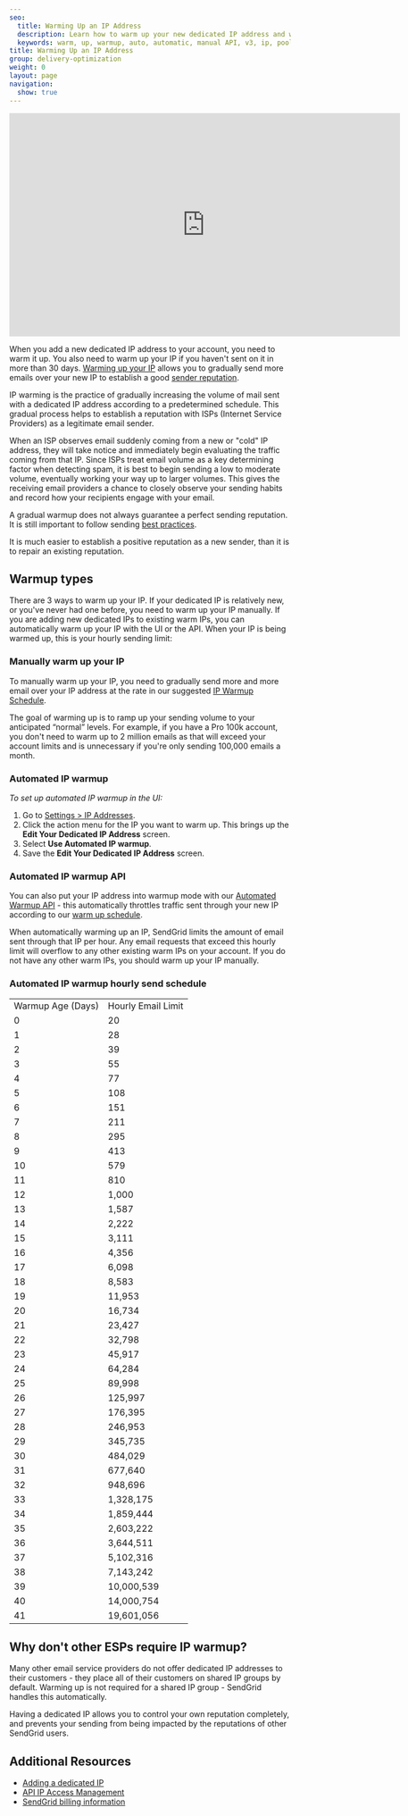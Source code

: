 ```yaml
---
seo:
  title: Warming Up an IP Address
  description: Learn how to warm up your new dedicated IP address and why it's important.
  keywords: warm, up, warmup, auto, automatic, manual API, v3, ip, pool, warmup, pools
title: Warming Up an IP Address
group: delivery-optimization
weight: 0
layout: page
navigation:
  show: true
---
```

<iframe src="https://player.vimeo.com/video/80755248" width="700" height="400" frameborder="0" webkitallowfullscreen mozallowfullscreen allowfullscreen></iframe>


When you add a new dedicated IP address to your account, you need to warm it up. You also need to warm up your IP if you haven't sent on it in more than 30 days. [Warming up your IP]({{root_url}}/glossary/ip-warmup/) allows you to gradually send more emails over your new IP to establish a good [sender reputation]({{root_url}}/glossary/reputation-monitoring/).

IP warming is the practice of gradually increasing the volume of mail sent with a dedicated IP address according to a predetermined schedule. This gradual process helps to establish a reputation with ISPs (Internet Service Providers) as a legitimate email sender.  

When an ISP observes email suddenly coming from a new or "cold" IP address, they will take notice and immediately begin evaluating the traffic coming from that IP. Since ISPs treat email volume as a key determining factor when detecting spam, it is best to begin sending a low to moderate volume, eventually working your way up to larger volumes. This gives the receiving email providers a chance to closely observe your sending habits and record how your recipients engage with your email.

A gradual warmup does not always guarantee a perfect sending reputation. It is still important to follow sending [best practices](https://sendgrid.com/blog/10-tips-to-keep-email-out-of-the-spam-folder/).

<call-out>

It is much easier to establish a positive reputation as a new sender, than it is to repair an existing reputation.

</call-out>

## 	Warmup types

There are 3 ways to warm up your IP. If your dedicated IP is relatively new, or you've never had one before, you need to warm up your IP manually. If you are adding new dedicated IPs to existing warm IPs, you can automatically warm up your IP with the UI or the API. When your IP is being warmed up, this is your hourly sending limit:

 ### 	Manually warm up your IP

To manually warm up your IP, you need to gradually send more and more email over your IP address at the rate in our suggested [IP Warmup Schedule]({{root_url}}/assets/IPWarmupSchedule.pdf).

<call-out>

The goal of warming up is to ramp up your sending volume to your anticipated “normal” levels. For example, if you have a Pro 100k account, you don't need to warm up to 2 million emails as that will exceed your account limits and is unnecessary if you're only sending 100,000 emails a month.

</call-out>

 ### 	Automated IP warmup

*To set up automated IP warmup in the UI:*

1. Go to [Settings > IP Addresses](https://app.sendgrid.com/settings/ip_addresses).
2. Click the action menu for the IP you want to warm up. This brings up the **Edit Your Dedicated IP Address** screen.
3. Select **Use Automated IP warmup**.
4. Save the **Edit Your Dedicated IP Address** screen.

 ### 	Automated IP warmup API

You can also put your IP address into warmup mode with our [Automated Warmup API]({{root_url}}/ui/sending-email/warming-up-an-ip-address/) - this automatically throttles traffic sent through your new IP according to our [warm up schedule]({{root_url}}/assets/IPWarmupSchedule.pdf).

<call-out type="warning">

When automatically warming up an IP, SendGrid limits the amount of email sent through that IP per hour. Any email requests that exceed this hourly limit will overflow to any other existing warm IPs on your account. If you do not have any other warm IPs, you should warm up your IP manually.

</call-out>

 ### 	Automated IP warmup hourly send schedule

<table class="table table-striped table-bordered">
 <tr>
   <td>
      Warmup Age (Days)
   </td>
   <td>
      Hourly Email Limit
   </td>
</tr>
<tr>
   <td>
      0
   </td>
   <td>
      20
   </td>
</tr>
<tr>
   <td>
      1
   </td>
   <td>
      28
   </td>
</tr>
<tr>
   <td>
      2
   </td>
   <td>
      39
   </td>
</tr>
<tr>
   <td>
      3
   </td>
   <td>
      55
   </td>
</tr>
<tr>
   <td>
      4
   </td>
   <td>
      77
   </td>
</tr>
<tr>
   <td>
      5
   </td>
   <td>
      108
   </td>
</tr>
<tr>
   <td>
      6
   </td>
   <td>
      151
   </td>
</tr>
<tr>
   <td>
      7
   </td>
   <td>
      211
   </td>
</tr>
<tr>
   <td>
      8
   </td>
   <td>
      295
   </td>
</tr>
<tr>
   <td>
      9
   </td>
   <td>
      413
   </td>
</tr>
<tr>
   <td>
      10
   </td>
   <td>
      579
   </td>
</tr>
<tr>
   <td>
      11
   </td>
   <td>
      810
   </td>
</tr>
<tr>
   <td>
      12
   </td>
   <td>
      1,000
   </td>
</tr>
<tr>
   <td>
      13
   </td>
   <td>
      1,587
   </td>
</tr>
<tr>
   <td>
      14
   </td>
   <td>
      2,222
   </td>
</tr>
<tr>
   <td>
      15
   </td>
   <td>
      3,111
   </td>
</tr>
<tr>
   <td>
      16
   </td>
   <td>
      4,356
   </td>
</tr>
<tr>
   <td>
      17
   </td>
   <td>
      6,098
   </td>
</tr>
<tr>
   <td>
      18
   </td>
   <td>
      8,583
   </td>
</tr>
<tr>
   <td>
      19
   </td>
   <td>
      11,953
   </td>
</tr>
<tr>
   <td>
      20
   </td>
   <td>
      16,734
   </td>
</tr>
<tr>
   <td>
      21
   </td>
   <td>
      23,427
   </td>
</tr>
<tr>
   <td>
      22
   </td>
   <td>
      32,798
   </td>
</tr>
<tr>
   <td>
      23
   </td>
   <td>
      45,917
   </td>
</tr>
<tr>
   <td>
      24
   </td>
   <td>
      64,284
   </td>
</tr>
<tr>
   <td>
      25
   </td>
   <td>
      89,998
   </td>
</tr>
<tr>
   <td>
      26
   </td>
   <td>
      125,997
   </td>
</tr>
<tr>
   <td>
      27
   </td>
   <td>
      176,395
   </td>
</tr>
<tr>
   <td>
      28
   </td>
   <td>
      246,953
   </td>
</tr>
<tr>
   <td>
      29
   </td>
   <td>
      345,735
   </td>
</tr>
<tr>
   <td>
      30
   </td>
   <td>
      484,029
   </td>
</tr>
<tr>
   <td>
      31
   </td>
   <td>
      677,640
   </td>
</tr>
<tr>
   <td>
      32
   </td>
   <td>
      948,696
   </td>
</tr>
<tr>
   <td>
      33
   </td>
   <td>
      1,328,175
   </td>
</tr>
<tr>
   <td>
      34
   </td>
   <td>
      1,859,444
   </td>
</tr>
<tr>
   <td>
      35
   </td>
   <td>
      2,603,222
   </td>
</tr>
<tr>
   <td>
      36
   </td>
   <td>
      3,644,511
   </td>
</tr>
<tr>
   <td>
      37
   </td>
   <td>
      5,102,316
   </td>
</tr>
<tr>
   <td>
      38
   </td>
   <td>
      7,143,242
   </td>
</tr>
<tr>
   <td>
      39
   </td>
   <td>
      10,000,539
   </td>
</tr>
<tr>
   <td>
      40
   </td>
   <td>
      14,000,754
   </td>
</tr>
<tr>
   <td>
      41
   </td>
   <td>
      19,601,056
   </td>
</tr>
</table>


## 	Why don't other ESPs require IP warmup?

Many other email service providers do not offer dedicated IP addresses to their customers - they place all of their customers on shared IP groups by default. Warming up is not required for a shared IP group - SendGrid handles this automatically.

Having a dedicated IP allows you to control your own reputation completely, and prevents your sending from being impacted by the reputations of other SendGrid users.

## 	Additional Resources

- [Adding a dedicated IP]({{root_url}}/ui/account-and-settings/dedicated-ip-addresses/)
- [API IP Access Management]({{root_url}}/ui/account-and-settings/ip-access-management/)
- [SendGrid billing information]({{root_url}}/ui/account-and-settings/billing/)

